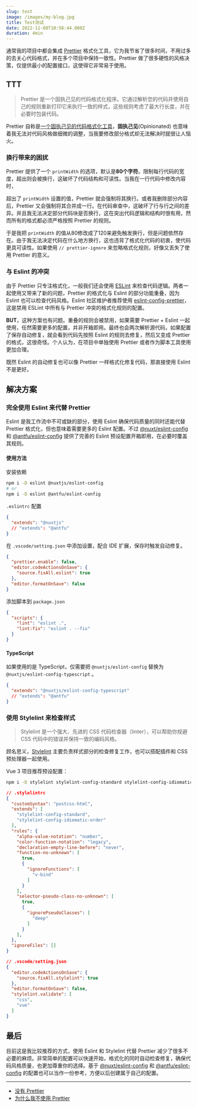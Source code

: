 ```yaml
---
slug: test
image: /images/my-blog.jpg
title: Test测试
date: 2022-11-08T10:58:44.000Z
duration: 4min
---
```


通常我的项目中都会集成 [Prettier](https://prettier.io/) 格式化工具，它为我节省了很多时间，不用过多的去关心代码格式，并在多个项目中保持一致性。Prettier 做了很多硬性的风格决策，仅提供最小的配置接口，这使得它非常易于使用。

## TTT

> Prettier 是一个固执己见的代码格式化程序。它通过解析您的代码并使用自己的规则重新打印它来执行一致的样式，这些规则考虑了最大行长度，并在必要时包装代码。

Prettier 自称是[一个固执己见的代码格式化工具](https://github.com/prettier/prettier)，**固执己见**(Opinionated) 也意味着我无法对代码风格做细微的调整，当我要修改部分格式却无法解决时就很让人恼火。

### 换行带来的困扰

Prettier 提供了一个 `printWidth` 的选项，默认是**80个字符**。限制每行代码的宽度，超出则会被换行，这破坏了代码结构和可读性。当我在一行代码中修改内容时，

超出了 `printWidth` 设置的值，Prettier 就会强制将其换行。或者我删除部分内容后，Prettier 又会强制将其合并成一行。在代码审查中，这破坏了行与行之间的差异。并且我无法决定部分代码块是否换行，这在突出代码逻辑和结构时很有用，然而所有的格式都必须严格按照 Prettier 的规则。

于是我把 `printWidth` 的值从80修改成了120来避免触发换行，但是问题依然存在。由于我无法决定代码在什么地方换行，这也违背了格式化代码的初衷，使代码更具可读性。如果使用 `// prettier-ignore` 来忽略格式化规则，好像又丢失了使用 Prettier 的意义。

### 与 Eslint 的冲突

由于 Prettier 只专注格式化，一般我们还会使用 [ESLint](http://eslint.cn/) 来检查代码逻辑。两者一起使用又带来了新的问题，Prettier 的格式化与 Eslint 的部分功能重叠，因为 Eslint 也可以检查代码风格。Eslint 社区维护者推荐使用 [eslint-config-prettier](https://github.com/prettier/eslint-config-prettier)，这是禁用 ESLint 中所有与 Prettier 冲突的格式化规则的配置。

**BUT**，这种方案也有问题。重叠的规则会被禁用，如果需要 Prettier + Eslint 一起使用，任然需要更多的配置，并非开箱即用。最终也会两次解析源代码，如果配置了保存自动修复，就会看到代码先按照 Eslint 的规则去修复，然后又变成 Prettier 的格式，这很奇怪。个人认为，在项目中单独使用 Prettier 或者作为脚本工具使用更加合理。

既然 Eslint 的自动修复也可以像 Prettier 一样格式化修复代码，那直接使用 Eslint 不是更好。

## 解决方案

### 完全使用 Eslint 来代替 Prettier

Eslint 是我工作流中不可或缺的部分，使用 Eslint 确保代码质量的同时还能代替 Prettier 格式化，但也意味着需要更多的 Eslint 配置。不过 [@nuxt/eslint-config](https://github.com/nuxt/eslint-config) 和 [@antfu/eslint-config](https://github.com/antfu/eslint-config) 提供了完善的 Eslint 预设配置开箱即用，在必要时覆盖其规则。

#### 使用方法

安装依赖

```bash
npm i -D eslint @nuxtjs/eslint-config
# or
npm i -D eslint @antfu/eslint-config
```

`.eslintrc` 配置

```json
{
  "extends": "@nuxtjs"
  // "extends": "@antfu"
}
```

在 `.vscode/setting.json` 中添加设置，配合 IDE 扩展，保存时触发自动修复。

```json
{
  "prettier.enable": false,
  "editor.codeActionsOnSave": {
    "source.fixAll.eslint": true
  },
  "editor.formatOnSave": false
}
```

添加脚本到 `package.json`

```json
{
  "scripts": {
    "lint": "eslint .",
    "lint:fix": "eslint . --fix"
  }
}
```

#### TypeScript

如果使用的是 TypeScript，仅需要把 `@nuxtjs/eslint-config` 替换为 `@nuxtjs/eslint-config-typescript` 。

```json
{
  "extends": "@nuxtjs/eslint-config-typescript"
  // "extends": "@antfu"
}
```

### 使用 Stylelint 来检查样式

> Stylelint 是一个强大、先进的 CSS 代码检查器（linter），可以帮助你规避 CSS 代码中的错误并保持一致的编码风格。

顾名思义，[Stylelint](https://stylelint.io/) 主要负责样式部分的检查修复工作，也可以搭配插件和 CSS 预处理器一起使用。

Vue 3 项目推荐预设配置：

```bash
npm i -D stylelint stylelint-config-standard stylelint-config-idiomatic-order postcss-html
```

```json
// .stylelintrc
{
  "customSyntax": "postcss-html",
  "extends": [
    "stylelint-config-standard",
    "stylelint-config-idiomatic-order"
  ],
  "rules": {
    "alpha-value-notation": "number",
    "color-function-notation": "legacy",
    "declaration-empty-line-before": "never",
    "function-no-unknown": [
      true,
      {
        "ignoreFunctions": [
          "v-bind"
        ]
      }
    ],
    "selector-pseudo-class-no-unknown": [
      true,
      {
        "ignorePseudoClasses": [
          "deep"
        ]
      }
    ],
  },
  "ignoreFiles": []
}
```

```json
// .vscode/setting.json
{
  "editor.codeActionsOnSave": {
    "source.fixAll.stylelint": true
  },
  "editor.formatOnSave": false,
  "stylelint.validate": [
    "css",
    "vue"
  ]
}
```

## 最后

目前这是我比较推荐的方式，使用 Eslint 和 Stylelint 代替 Prettier 减少了很多不必要的麻烦。非常简单的配置可以快速开始，格式化的同时自动检查修复，确保代码风格质量，也更加尊重你的选择。基于 [@nuxt/eslint-config](https://github.com/nuxt/eslint-config) 和 [@antfu/eslint-config](https://github.com/antfu/eslint-config) 的配置也可以当作一份参考，方便以后创建属于自己的配置。

---

- [没有 Prettier](https://v3.nuxtjs.org/community/contribution#no-prettier)
- [为什么我不使用 Prettier](https://antfu.me/posts/why-not-prettier-zh)
